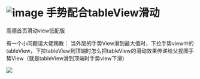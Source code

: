 ![image](https://github.com/luo-h/LHPanGestureDemo/blob/master/%E6%89%8B%E5%8A%BF.gif)
手势配合tableView滑动
=================

高德首页滑动view低配版


有一个小问题请大佬赐教：
当外层的手势View滑到最大值时，下拉手势view中的tableView，下拉tableView到顶端时怎么把tableView的滑动效果传递给父视图手势View（就是tableView滑到顶端时手势view下滑）

![](https://github.com/luo-h/LHPanGestureDemo/blob/master/%E6%89%8B%E5%8A%BFgif.gif)
